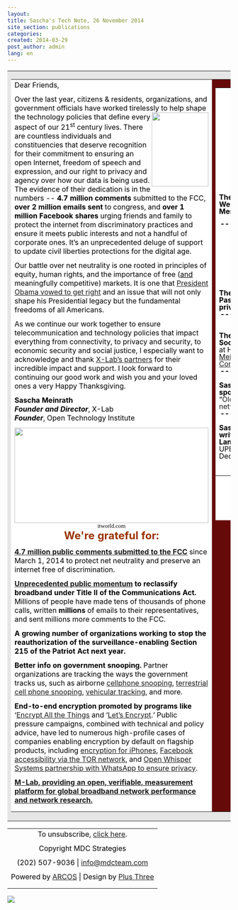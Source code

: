 ```yaml
---
layout:
title: Sascha's Tech Note, 26 November 2014
site_section: publications
categories:
created: 2014-03-29
post_author: admin
lang: en
---
```


 <body>   <table align="center" bgcolor="#e6e6e6" cellpadding="10" halign="center" width="820">
   <tbody>
    <tr>
     <td>
      <table bgcolor="#ffffff" cellpadding="10" halign="center" width="780">
       <tbody>
        <tr>
         <td cellpadding="10" valign="top" width="480">
          <p style="color: #000; margin-bottom: 12px; margin-top: 0;">Dear Friends,</p>
          <p style="color: #000; margin-bottom: 12px; margin-top: 0;">Over the last year, citizens &amp; residents, organizations, and government officials have worked tirelessly to help shape<img align="right" height="167" src="http://action.mdcteam.com/images/Sascha.png" width="128" /> the technology policies that define every aspect of our 21<sup>st</sup> century lives. There are countless individuals and constituencies that deserve recognition for their commitment to ensuring an open Internet, freedom of speech and expression, and our right to privacy and agency over how our data is being used. The evidence of their dedication is in the numbers -- <strong>4.7 million comments</strong> submitted to the FCC, <strong>over 2 million emails sent </strong>to congress, and <strong>over 1 million Facebook shares</strong> urging friends and family to protect the internet from discriminatory practices and ensure it meets public interests and not a handful of corporate ones. It&rsquo;s an unprecedented deluge of support to update civil liberties protections for the digital age.</p>
          <p style="color: #000; margin-bottom: 12px; margin-top: 0;">Our battle over net neutrality is one rooted in principles of equity, human rights, and the importance of free (<span style="text-decoration: underline;">and</span> meaningfully competitive) markets. It is one that <a href="http://action.mdcteam.com/r/E/0/Njk/1/0/Z2VvcmdldGFAbWRjdGVhbS5jb20/aHR0cDovL3d3dy53aGl0ZWhvdXNlLmdvdi9uZXQtbmV1dHJhbGl0eSNzZWN0aW9uLXdhdGNoLXRoZS12aWRlbyMhIyE/69/1">President Obama vowed to get right</a> and an issue that will not only shape his Presidential legacy but the fundamental freedoms of all Americans.</p>
          <p style="color: #000; margin-bottom: 12px; margin-top: 0;">As we continue our work together to ensure telecommunication and technology policies that impact everything from connectivity, to privacy and security, to economic security and social justice, I especially want to acknowledge and thank <a href="http://action.mdcteam.com/r/E/0/Njk/1/0/Z2VvcmdldGFAbWRjdGVhbS5jb20/aHR0cDovL3RoZXhsYWIub3JnL3RlYW0vIyEjIQ/69/1">X-Lab&rsquo;s partners</a> for their incredible impact and support. I look forward to continuing our good work and wish you and your loved ones a very Happy Thanksgiving.</p>
          <p style="color: #000; margin-bottom: 12px; margin-top: 0;">
          </p>
          <p style="color: #000; margin-bottom: 12px; margin-top: 0;"><strong>Sascha Meinrath</strong><br /><strong><em>Founder and Director</em></strong>, X-Lab<br /><strong><em>Founder</em></strong>, Open Technology Institute</p>
          <p style="color: #000; line-height: 1.15; margin-bottom: 0pt; margin-top: 0pt;">
          </p>
          <p style="color: #000; line-height: 1.15; margin-bottom: 0pt; margin-top: 0pt;"><img height="215" src="http://action.mdcteam.com/images/nsa_thanksgiving-small.jpg" width="438" /></p>
          <p style="color: #000; line-height: 1.15; margin-bottom: 0pt; margin-top: 0pt;">
          </p>
          <p id="docs-internal-guid-2da1a319-ed45-9d8a-9916-d4d3c58ebb03" style="color: #000; line-height: 1.15; margin-bottom: 0pt; margin-top: 0pt; text-align: center;"><span style="background-color: transparent; color: #000000; font-family: 'Times New Roman'; font-size: 13px; font-style: normal; font-variant: normal; font-weight: normal; text-decoration: none; vertical-align: baseline;">itworld.com</span></p>
          <p style="color: #000; line-height: 1.15; margin-bottom: 0pt; margin-top: 0pt; text-align: center;">
          </p>
          <p style="color: #000; line-height: 1.15; margin-bottom: 0pt; margin-top: 0pt; text-align: center;">
          </p>
          <p style="color: #000; line-height: 1.15; margin-bottom: 0pt; margin-top: 0pt; text-align: center;">
          </p>
          <p style="color: #000; line-height: 1.15; margin-bottom: 0pt; margin-top: 0pt; text-align: center;"><span style="color: #993300; font-size: large;"><strong><span style="font-size: x-large;">We're grateful for:</span> </strong></span></p>
          <p style="color: #000; margin-bottom: 12px; margin-top: 0;">
          </p>
          <p style="color: #000; margin-bottom: 12px; margin-top: 0;"><a href="http://action.mdcteam.com/r/E/0/Njk/1/0/Z2VvcmdldGFAbWRjdGVhbS5jb20/aHR0cHM6Ly93d3cuYmF0dGxlZm9ydGhlbmV0LmNvbS9zZXB0MTB0aC8jaW5mb2dyYXBoaWMjISMh/69/1"><strong>4.7 million</strong></a><a href="http://action.mdcteam.com/r/E/0/Njk/1/0/Z2VvcmdldGFAbWRjdGVhbS5jb20/aHR0cHM6Ly93d3cuYmF0dGxlZm9ydGhlbmV0LmNvbS9zZXB0MTB0aC8jaW5mb2dyYXBoaWMjISMh/69/1"><strong> </strong></a><a href="http://action.mdcteam.com/r/E/0/Njk/1/0/Z2VvcmdldGFAbWRjdGVhbS5jb20/aHR0cHM6Ly93d3cuYmF0dGxlZm9ydGhlbmV0LmNvbS9zZXB0MTB0aC8jaW5mb2dyYXBoaWMjISMh/69/1"><strong>public</strong></a><a href="http://action.mdcteam.com/r/E/0/Njk/1/0/Z2VvcmdldGFAbWRjdGVhbS5jb20/aHR0cHM6Ly93d3cuYmF0dGxlZm9ydGhlbmV0LmNvbS9zZXB0MTB0aC8jaW5mb2dyYXBoaWMjISMh/69/1"><strong> comments submitted to the FCC</strong></a> since March 1, 2014 to protect net neutrality and preserve an internet free of discrimination.</p>
          <p style="color: #000; margin-bottom: 12px; margin-top: 0;">
          </p>
          <p style="color: #000; margin-bottom: 12px; margin-top: 0;"><a href="http://action.mdcteam.com/r/E/0/Njk/1/0/Z2VvcmdldGFAbWRjdGVhbS5jb20/aHR0cHM6Ly93d3cuYmF0dGxlZm9ydGhlbmV0LmNvbS9zZXB0MTB0aC8jaW5mb2dyYXBoaWMjISMh/69/1"><strong>Unprecedented public momentum</strong></a><strong> to reclassify broadband under Title II of the Communications Act.</strong><strong> </strong>Millions of people have made tens of thousands of phone calls, written <strong>millions</strong> of emails to their representatives, and sent millions more comments to the FCC.</p>
          <p style="color: #000; margin-bottom: 12px; margin-top: 0;">
          </p>
          <p style="color: #000; margin-bottom: 12px; margin-top: 0;"><strong>A growing number of organizations working to stop the reauthorization of the surveillance-enabling Section 215 of the Patriot Act next year.</strong></p>
          <p style="color: #000; margin-bottom: 12px; margin-top: 0;">
          </p>
          <p style="color: #000; margin-bottom: 12px; margin-top: 0;"><strong>Better info on government snooping.</strong> Partner organizations are tracking the ways the government tracks us, such as airborne <a href="http://action.mdcteam.com/r/E/0/Njk/1/0/Z2VvcmdldGFAbWRjdGVhbS5jb20/aHR0cHM6Ly93d3cuYWNsdS5vcmcvYmxvZy9uYXRpb25hbC1zZWN1cml0eS10ZWNobm9sb2d5LWFuZC1saWJlcnR5L2FjbHUtc2Vla3MtaW5mb3JtYXRpb24tYWJvdXQtYWlyYm9ybmUtY2VsbC1waG9uZS1zbm9vcCMhIyE/69/1">cellphone snooping</a>, <a href="http://action.mdcteam.com/r/E/0/Njk/1/0/Z2VvcmdldGFAbWRjdGVhbS5jb20/aHR0cHM6Ly93d3cuYWNsdS5vcmcvcHJvdGVjdGluZy1jaXZpbC1saWJlcnRpZXMtZGlnaXRhbC1hZ2UvY2VsbC1waG9uZS1sb2NhdGlvbi10cmFja2luZy1wdWJsaWMtcmVjb3Jkcy1yZXF1ZXN0IyEjIQ/69/1">terrestrial cell phone snooping</a>, <a href="http://action.mdcteam.com/r/E/0/Njk/1/0/Z2VvcmdldGFAbWRjdGVhbS5jb20/aHR0cHM6Ly93d3cuYWNsdS5vcmcvYWxwciMhIyE/69/1">vehicular tracking</a>, and more.</p>
          <p style="color: #000; margin-bottom: 12px; margin-top: 0;">
          </p>
          <p style="color: #000; margin-bottom: 12px; margin-top: 0;"><strong>End-to-end encryption promoted by programs</strong><strong> like </strong>&lsquo;<a href="http://action.mdcteam.com/r/E/0/Njk/1/0/Z2VvcmdldGFAbWRjdGVhbS5jb20/aHR0cHM6Ly9lbmNyeXB0YWxsdGhldGhpbmdzLm5ldC8jISMh/69/1">Encrypt All the Things</a> and &lsquo;<a href="http://action.mdcteam.com/r/E/0/Njk/1/0/Z2VvcmdldGFAbWRjdGVhbS5jb20/aHR0cHM6Ly93d3cuZWZmLm9yZy9kZWVwbGlua3MvMjAxNC8xMS9jZXJ0aWZpY2F0ZS1hdXRob3JpdHktZW5jcnlwdC1lbnRpcmUtd2ViIyEjIQ/69/1">Let&rsquo;s Encrypt</a>.&rsquo; Public pressure campaigns, combined with technical and policy advice, have led to numerous high-profile cases of companies enabling encryption by default on flagship products, including <a href="http://action.mdcteam.com/r/E/0/Njk/1/0/Z2VvcmdldGFAbWRjdGVhbS5jb20/aHR0cDovL3d3dy53aXJlZC5jb20vMjAxNC8xMC9nb2xkZW4ta2V5LyMhIyE/69/1">encryption for iPhones</a>, <a href="http://action.mdcteam.com/r/E/0/Njk/1/0/Z2VvcmdldGFAbWRjdGVhbS5jb20/aHR0cHM6Ly9ibG9nLnRvcnByb2plY3Qub3JnL2Jsb2cvZmFjZWJvb2staGlkZGVuLXNlcnZpY2VzLWFuZC1odHRwcy1jZXJ0cyMhIyE/69/1">Facebook accessibility via the TOR network</a>, and <a href="http://action.mdcteam.com/r/E/0/Njk/1/0/Z2VvcmdldGFAbWRjdGVhbS5jb20/aHR0cHM6Ly93aGlzcGVyc3lzdGVtcy5vcmcvYmxvZy93aGF0c2FwcC8jISMh/69/1">Open Whisper Systems partnership with WhatsApp to ensure privacy</a>.</p>
          <p style="color: #000; margin-bottom: 12px; margin-top: 0;">
          </p>
          <p style="color: #000; margin-bottom: 12px; margin-top: 0;"><a href="http://action.mdcteam.com/r/E/0/Njk/1/0/Z2VvcmdldGFAbWRjdGVhbS5jb20/aHR0cDovL3d3dy5tZWFzdXJlbWVudGxhYi5uZXQvYWJvdXQjISMh/69/1"><strong>M-Lab, providing an open, verifiable, measurement platform for global broadband network performance and network research. </strong></a></p> </td>
         <td bgcolor="#660909" cellpadding="10" valign="top" width="280">
          <table bgcolor="#ffffff" height="976" width="302">
           <tbody>
            <tr>
             <td>
              <p style="color: #000; margin-bottom: 12px; margin-top: 0; text-align: center;"><img src="http://action.mdcteam.com/images/xlab-logo.png" /></p>
              <p style="color: #000; margin-bottom: 12px; margin-top: 0; text-align: center;"><a href="http://action.mdcteam.com/r/E/0/Njk/1/0/Z2VvcmdldGFAbWRjdGVhbS5jb20/aHR0cDovL3d3dy50aGV4bGFiLm9yZyMhIyE/69/1"><span><strong>www.thexlab.org</strong></span></a></p>
              <p style="color: #000; margin-bottom: 12px; margin-top: 0; text-align: center;"><span><strong><a href="http://action.mdcteam.com/r/E/0/Njk/1/0/Z2VvcmdldGFAbWRjdGVhbS5jb20/aHR0cHM6Ly93d3cudHdpdHRlci5jb20vc2FzY2hhbWVpbnJhdGgjISMh/69/1"><span>@saschameinrath</span></a></strong></span></p>
              <p style="color: #000; margin-bottom: 12px; margin-top: 0; text-align: center;"><span><strong><a href="http://action.mdcteam.com/r/E/0/Njk/1/0/Z2VvcmdldGFAbWRjdGVhbS5jb20/aHR0cHM6Ly93d3cudHdpdHRlci5jb20veGxhYnJvY2tzIyEjIQ/69/1">@xlabrocks</a></strong></span></p>
              <p style="color: #000; margin-bottom: 12px; margin-top: 0; text-align: center;"><span style="color: #993300; font-size: large;"><strong>Announcements &amp; Events:</strong></span><br id="docs-internal-guid-2da1a319-ed49-aade-e322-b8f76c536aed" />
               <br /><span style="font-size: medium;"></span></p>
              <p style="color: #000; margin-bottom: 12px; margin-top: 0; text-align: center;"><span style="font-size: medium;"><img height="47px;" src="http://action.mdcteam.com/r/E/0/Njk/1/0/Z2VvcmdldGFAbWRjdGVhbS5jb20/aHR0cHM6Ly9saDYuZ29vZ2xldXNlcmNvbnRlbnQuY29tL2FIOTBDRjZvZWVmR19DRmV4dmxCcDZ3UWpGTjZ4cGFHWEN6c19YRmNXREQwazk0Tk1ibW5rN1NKWmxUSkFJNlFPdzBKMkNOQkNtWWVKVHRoUzV0amQtY0UwS0x6OXNSMkpIblllcDZpVlByQTY3Mk83azdxYXpUQ2ZPQkVZcXptdFEjISMh/69/1" style="-webkit-transform: rotate(0.00rad); border: none; transform: rotate(0.00rad);" width="104px;" /></span></p>
              <p style="color: #000; margin-bottom: 12px; margin-top: 0; text-align: left;"><span style="background-color: transparent; font-weight: bold; line-height: 1;">The Bill of Rights Defense Committee Welcomes Sascha Meinrath as a Board Member</span></p>
              <p style="color: #000; line-height: 1; margin-bottom: 0pt; margin-top: 0pt; text-align: center;"><strong>-------------------------------------------</strong></p>
              <p style="color: #000; line-height: 1; margin-bottom: 0pt; margin-top: 0pt; text-align: center;">
               <br /><img height="108px;" src="http://action.mdcteam.com/r/E/0/Njk/1/0/Z2VvcmdldGFAbWRjdGVhbS5jb20/aHR0cHM6Ly9saDQuZ29vZ2xldXNlcmNvbnRlbnQuY29tL1V6cDBFcC1FdlFqZ1otSDNxZFVKQmZwVGRldnhtcTlvVEVEa2N2TVRTRllTLXdOQi04LU9oMkhHZ2Ywbkg3cGwyVUhvYUFROUdlOW0ycll3WHBqbm1jSTJrR2N6YlBFTVM0SGJidnJxN3FET2lkX2M1OHp5VG5OcFFsRGd6blI3YUEjISMh/69/1" style="-webkit-transform: rotate(0.00rad); border: none; transform: rotate(0.00rad);" width="104px;" /></p>
              <p style="color: #000; line-height: 1; margin-bottom: 0pt; margin-top: 0pt; text-align: left;"><span style="font-size: medium;"><strong>The Christian Science Monitor announces Passcode, a new cybersecurity and privacy section</strong></span></p>
              <p style="color: #000; line-height: 1; margin-bottom: 0pt; margin-top: 0pt; text-align: center;"><strong>-------------------------------------------</strong></p>
              <p style="color: #000; line-height: 1; margin-bottom: 0pt; margin-top: 0pt;">
              </p>
              <p style="color: #000; line-height: 1; margin-bottom: 0pt; margin-top: 0pt; text-align: center;"><img src="http://action.mdcteam.com/images/BerkmanLogo-scales.png" /></p>
              <p style="color: #000; line-height: 1; margin-bottom: 0pt; margin-top: 0pt; text-align: left;"><span style="font-size: medium;"><strong>The Berkman Center for Internet and Society</strong></span><br /><span style="font-size: medium;">at Harvard University welcomes <a href="http://action.mdcteam.com/r/E/0/Njk/1/0/Z2VvcmdldGFAbWRjdGVhbS5jb20/aHR0cDovL2N5YmVyLmxhdy5oYXJ2YXJkLmVkdS8jISMh/69/1">Sascha Meinrath as a member of their Advisory Committee</a>.</span></p>
              <p style="color: #000; line-height: 1; margin-bottom: 0pt; margin-top: 0pt; text-align: left;">
              </p>
              <p style="color: #000; line-height: 1; margin-bottom: 0pt; margin-top: 0pt; text-align: center;"><span style="font-size: medium;"><strong>-------------------------------------------</strong></span></p>
              <p style="color: #000; line-height: 1; margin-bottom: 0pt; margin-top: 0pt; text-align: left;">
              </p>
              <p style="color: #000; line-height: 1; margin-bottom: 0pt; margin-top: 0pt; text-align: left;"><span style="font-size: medium;"><strong>Sascha and X-Lab Fellow Ben Knight spoke at the RiseUp Fusion conference:</strong> &ldquo;<a href="http://action.mdcteam.com/r/E/0/Njk/1/0/Z2VvcmdldGFAbWRjdGVhbS5jb20/aHR0cDovL3d3dy50ZWNocmVwdWJsaWMuY29tL2FydGljbGUvb2xkLWNoYWxsZW5nZXMtYW5kLW5ldy1ob3Jpem9ucy1mb3ItbmV0d29ya2VkLWFjdGl2aXNtLyMhIyE/69/1" style="text-decoration: none;">Old challenges and new horizons for networked activism&quot;</a> 11/20/14</span></p>
              <p style="color: #000; line-height: 1; margin-bottom: 0pt; margin-top: 0pt; text-align: left;">
              </p>
              <p style="color: #000; line-height: 1; margin-bottom: 0pt; margin-top: 0pt; text-align: center;"><span style="font-size: medium;"><strong>-------------------------------------------</strong></span></p>
              <p style="color: #000; line-height: 1; margin-bottom: 0pt; margin-top: 0pt; text-align: left;">
              </p>
              <p style="color: #000; line-height: 1; margin-bottom: 0pt; margin-top: 0pt; text-align: left;"><span style="font-size: medium;"><strong>Sascha will be presenting a paper co-written with X-Lab researcher Jeff Landale</strong> on &ldquo;Digital Enfranchisement&rdquo; at UPENN&rsquo;s <a href="http://action.mdcteam.com/r/E/0/Njk/1/0/Z2VvcmdldGFAbWRjdGVhbS5jb20/aHR0cHM6Ly93d3cuYXNjLnVwZW5uLmVkdS9uZXdzLWV2ZW50cy9ldmVudHMvc2Nob2xhcnMtcHJvZ3JhbS1zeW1wb3NpdW0tbWVkaWEtYWN0aXZpc20jISMh/69/1" style="text-decoration: none;">Symposium on Media Activism</a> on December 5th.</span></p>
              <p style="color: #000; line-height: 1; margin-bottom: 0pt; margin-top: 0pt;">
              </p>
              <table bgcolor="#ffffff" width="300">
              </table>
              <p style="color: #000; line-height: 1; margin-bottom: 0pt; margin-left: 252pt; margin-top: 0pt;">
              </p>
              <p style="color: #000; line-height: 1; margin-bottom: 0pt; margin-left: 252pt; margin-top: 0pt;">
              </p>
              <p style="color: #000; line-height: 1; margin-bottom: 0pt; margin-left: 252pt; margin-top: 0pt;">
              </p> </td> </tr> </tbody> </table>
          <p style="color: #000; margin-bottom: 12px; margin-top: 0;">
          </p> </td> </tr> </tbody> </table> </td> </tr> </tbody> </table>         <table cellspacing="0" width="100%">
   <tr>
    <td align="center">  <p style="color: #000; margin-bottom: 12px; margin-top: 0;">To unsubscribe, <a href="http://action.mdcteam.com/opt_out/?p=NjksNjksZ2VvcmdldGFAbWRjdGVhbS5jb20%3D">click here</a>.</p>  <p class="copyright" style="color: #000; margin-bottom: 12px; margin-top: 0;">Copyright MDC Strategies</p>
     <p class="contact" style="color: #000; margin-bottom: 12px; margin-top: 0;">(202) 507-9036 | <a href="mailto:info@mdcteam.com">info@mdcteam.com</a></p>
     <p class="credits" style="color: #000; margin-bottom: 12px; margin-top: 0;">Powered by <a href="http://action.mdcteam.com/r/E/0/Njk/1/0/Z2VvcmdldGFAbWRjdGVhbS5jb20/aHR0cDovL3BsdXN0aHJlZS5jb20vYXJjb3MvIyEjIQ/69/1">ARCOS</a> | Design by <a href="http://action.mdcteam.com/r/E/0/Njk/1/0/Z2VvcmdldGFAbWRjdGVhbS5jb20/aHR0cDovL3BsdXN0aHJlZS5jb20vIyEjIQ/69/1">Plus Three</a></p> </td>
   </tr> </table> </body>   </html>

<img src="http://action.mdcteam.com/o/NjksNjksMSwwLDAsLGdlb3JnZXRhQG1kY3RlYW0uY29t">
